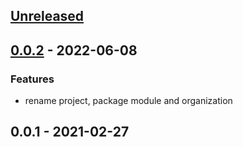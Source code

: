 <a name="unreleased"></a>
## [Unreleased](https://github.com/teloscube/decaf-client-scala-repositories/compare/0.0.2...HEAD)


<a name="0.0.2"></a>
## [0.0.2](https://github.com/teloscube/decaf-client-scala-repositories/compare/0.0.1...0.0.2) - 2022-06-08
### Features
- rename project, package module and organization


<a name="0.0.1"></a>
## 0.0.1 - 2021-02-27
